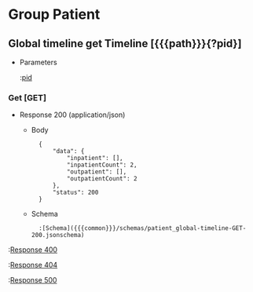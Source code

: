 # Group Patient

## Global timeline get Timeline [{{{path}}}{?pid}]

+ Parameters

    :[pid]({{{common}}}/parameters/pid.md)


### Get [GET]

+ Response 200 (application/json)

    + Body

            {
                "data": {
                    "inpatient": [],
                    "inpatientCount": 2,
                    "outpatient": [],
                    "outpatientCount": 2
                },
                "status": 200
            }

    + Schema

            :[Schema]({{{common}}}/schemas/patient_global-timeline-GET-200.jsonschema)

:[Response 400]({{{common}}}/responses/400.md)

:[Response 404]({{{common}}}/responses/404.md)

:[Response 500]({{{common}}}/responses/500.md)

